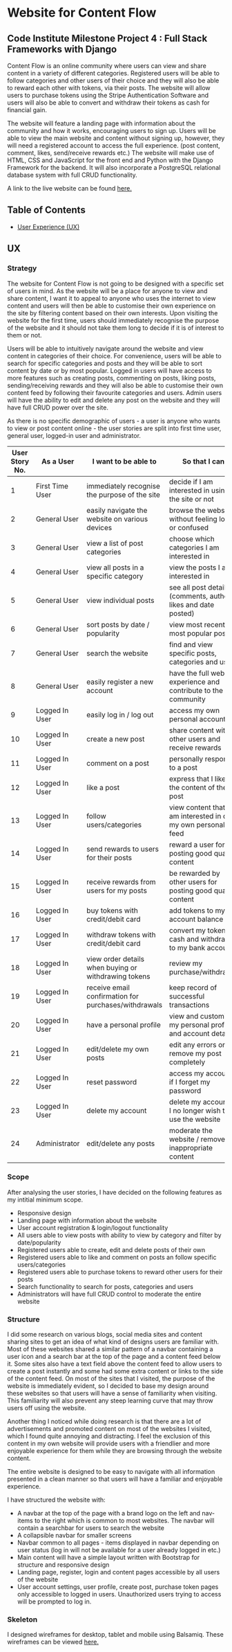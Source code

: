 # Website for Content Flow

## Code Institute Milestone Project 4 : Full Stack Frameworks with Django

Content Flow is an online community where users can view and share content in a variety of different categories. Registered users will be able to follow categories and other users of their choice and they will also be able to reward each other with tokens, via their posts. The website will allow users to purchase tokens using the Stripe Authentication Software and users will also be able to convert and withdraw their tokens as cash for financial gain.

The website will feature a landing page with information about the community and how it works, encouraging users to sign up. Users will be able to view the main website and content without signing up, however, they will need a registered account to access the full experience. (post content, comment, likes, send/receive rewards etc.) The website will make use of HTML, CSS and JavaScript for the front end and Python with the Django Framework for the backend. It will also incorporate a PostgreSQL relational database system with full CRUD functionality.

A link to the live website can be found [here.](#)

## Table of Contents

- [User Experience (UX)](#ux)

## UX

### Strategy

The website for Content Flow is not going to be designed with a specific set of users in mind. As the website will be a place for anyone to view and share content, I want it to appeal to anyone who uses the internet to view content and users will then be able to customise their own experience on the site by filtering content based on their own interests. Upon visiting the website for the first time, users should immediately recognise the purpose of the website and it should not take them long to decide if it is of interest to them or not.

Users will be able to intuitively navigate around the website and view content in categories of their choice. For convenience, users will be able to search for specific categories and posts and they will be able to sort content by date or by most popular. Logged in users will have access to more features such as creating posts, commenting on posts, liking posts, sending/receiving rewards and they will also be able to customise their own content feed by following their favourite categories and users. Admin users will have the ability to edit and delete any post on the website and they will have full CRUD power over the site.

As there is no specific demographic of users - a user is anyone who wants to view or post content online - the user stories are split into first time user, general user, logged-in user and administrator.

User Story No. | As a User | I want to be able to | So that I can | Complete
--------------|-----------|----------------------|---------------|--------------
1|First Time User|immediately recognise the purpose of the site|decide if I am interested in using the site or not|
2|General User|easily navigate the website on various devices|browse the website without feeling lost or confused|
3|General User|view a list of post categories|choose which categories I am interested in|
4|General User|view all posts in a specific category|view the posts I am interested in|
5|General User|view individual posts|see all post details (comments, author, likes and date posted)|
6|General User|sort posts by date / popularity|view most recent or most popular posts|
7|General User|search the website|find and view specific posts, categories and users|
8|General User|easily register a new account|have the full website experience and contribute to the community|
9|Logged In User|easily log in / log out|access my own personal account|
10|Logged In User|create a new post|share content with other users and receive rewards|
11|Logged In User|comment on a post|personally respond to a post|
12|Logged In User|like a post|express that I like the content of the post|
13|Logged In User|follow users/categories|view content that I am interested in on my own personal feed|
14|Logged In User|send rewards to users for their posts|reward a user for posting good quality content|
15|Logged In User|receive rewards from users for my posts|be rewarded by other users for posting good quality content|
16|Logged In User|buy tokens with credit/debit card|add tokens to my account balance|
17|Logged In User|withdraw tokens with credit/debit card|convert my tokens to cash and withdraw to my bank account|
18|Logged In User|view order details when buying or withdrawing tokens|review my purchase/withdrawal|
19|Logged In User|receive email confirmation for purchases/withdrawals|keep record of successful transactions|
20|Logged In User|have a personal profile|view and customise my personal profile and account details|
21|Logged In User|edit/delete my own posts|edit any errors or remove my post completely|
22|Logged In User|reset password|access my account if I forget my password|
23|Logged In User|delete my account|delete my account if I no longer wish to use the website|
24|Administrator|edit/delete any posts|moderate the website / remove inappropriate content|

### Scope

After analysing the user stories, I have decided on the following features as my intitial minimum scope.
- Responsive design
- Landing page with information about the website
- User account registration & login/logout functionality
- All users able to view posts with ability to view by category and filter by date/popularity
- Registered users able to create, edit and delete posts of their own
- Registered users able to like and comment on posts an follow specific users/categories
- Registered users able to purchase tokens to reward other users for their posts
- Search functionality to search for posts, categories and users
- Administrators will have full CRUD control to moderate the entire website

### Structure

I did some research on various blogs, social media sites and content sharing sites to get an idea of what kind of designs users are familiar with. Most of these websites shared a similar pattern of a navbar containing a user icon and a search bar at the top of the page and a content feed below it. Some sites also have a text field above the content feed to allow users to create a post instantly and some had some extra content or links to the side of the content feed. On most of the sites that I visited, the purpose of the website is immediately evident, so I decided to base my design around these websites so that users will have a sense of familiarity when visiting. This familiarity will also prevent any steep learning curve that may throw users off using the website.

Another thing I noticed while doing research is that there are a lot of advertisements and promoted content on most of the websites I visited, which I found quite annoying and distracting. I feel the exclusion of this content in my own website will provide users with a friendlier and more enjoyable experience for them while they are browsing through the website content.

The entire website is designed to be easy to navigate with all information presented in a clean manner so that users will have a familiar and enjoyable experience.

I have structured the website with:
- A navbar at the top of the page with a brand logo on the left and nav-items to the right which is common to most websites. The navbar will contain a searchbar for users to search the website
- A collapsible navbar for smaller screens
- Navbar common to all pages - items displayed in navbar depending on user status (log in will not be available for a user already logged in etc.)
- Main content will have a simple layout written with Bootstrap for structure and responsive design
- Landing page, register, login and content pages accessible by all users of the website
- User account settings, user profile, create post, purchase token pages only accessible to logged in users. Unauthorized users trying to access will be prompted to log in.

### Skeleton 

I designed wireframes for desktop, tablet and mobile using Balsamiq. These wireframes can be viewed [here.](https://github.com/shaneoh10/content-flow-ms4/tree/main/assets/wireframes)
